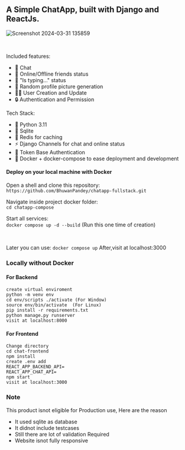 ## A Simple ChatApp, built with Django and ReactJs.

![Screenshot 2024-03-31 135859](https://github.com/BhuwanPandey/chatapp-fullstack/assets/46397975/0afb75c5-9783-4be1-985e-cb154a16894f)
<div>&nbsp;</div>

Included features:
- :speech_balloon: Chat
- :red_circle: Online/Offline friends status
- :abcd: "Is typing..." status
- :rabbit2: Random profile picture generation
- :man::woman: User Creation and Update
- :lock: Authentication and Permission


Tech Stack:
- :snake: Python 3.11 
- :notebook_with_decorative_cover: Sqlite
- :dart: Redis for caching
- :zap: Django Channels for chat and online status
- :key:  Token Base Authentication
- :whale: Docker + docker-compose to ease deployment and development  


#### Deploy on your local machine with Docker
Open a shell and clone this repository:  
`https://github.com/BhuwanPandey/chatapp-fullstack.git`  

Navigate inside project docker folder:  
`cd chatapp-compose `  

Start all services:  
`docker compose up -d --build` (Run this one time of creation)
<div>&nbsp;</div>

Later you can use:
`docker compose up`
After,visit at localhost:3000


### Locally without Docker
#### For Backend
```code
create virtual enviroment
python -m venv env
cd env/scripts ./activate (For Window)
source env/bin/activate  (For Linux)
pip install -r requirements.txt
python manage.py runserver
visit at localhost:8000  
```

#### For Frontend
```code
Change directory
cd chat-frontend
npm install
create .env add
REACT_APP_BACKEND_API=
REACT_APP_CHAT_API=
npm start
visit at localhost:3000
```

### Note 
This product isnot eligible for Production use, Here are the reason
  - It used sqlite as database 
  - It didnot include testcases
  - Still there are lot of validation Required
  - Website isnot fully responsive

